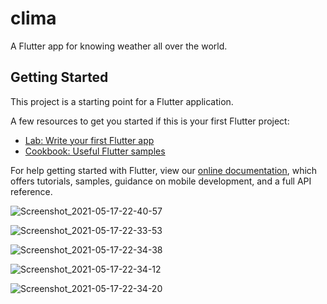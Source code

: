 # clima

A  Flutter app for  knowing weather all over the world.

## Getting Started

This project is a starting point for a Flutter application.

A few resources to get you started if this is your first Flutter project:

- [Lab: Write your first Flutter app](https://flutter.dev/docs/get-started/codelab)
- [Cookbook: Useful Flutter samples](https://flutter.dev/docs/cookbook)

For help getting started with Flutter, view our
[online documentation](https://flutter.dev/docs), which offers tutorials,
samples, guidance on mobile development, and a full API reference.

![Screenshot_2021-05-17-22-40-57](https://user-images.githubusercontent.com/43927393/118553776-10699e00-b761-11eb-9eb9-ed6b8376e5d9.png)

![Screenshot_2021-05-17-22-33-53](https://user-images.githubusercontent.com/43927393/118553843-211a1400-b761-11eb-9985-509f1fe46bdc.png)

![Screenshot_2021-05-17-22-34-38](https://user-images.githubusercontent.com/43927393/118553940-3e4ee280-b761-11eb-9708-3342d0a46a3e.png)

![Screenshot_2021-05-17-22-34-12](https://user-images.githubusercontent.com/43927393/118553996-57579380-b761-11eb-81ad-36be1fb492c5.png)

![Screenshot_2021-05-17-22-34-20](https://user-images.githubusercontent.com/43927393/118554056-5d4d7480-b761-11eb-8247-e83749b24c34.png)


